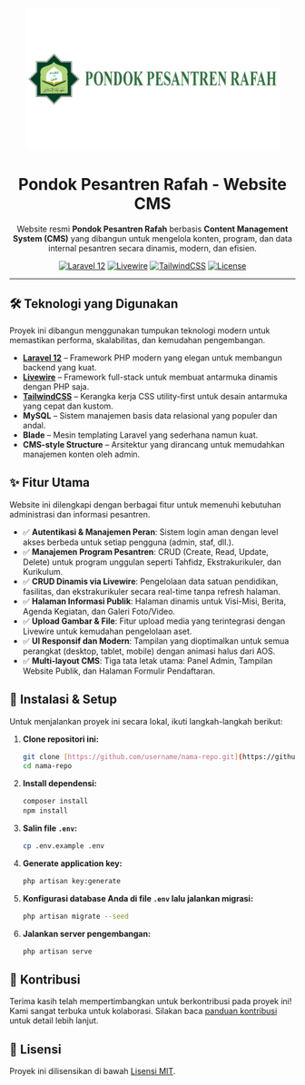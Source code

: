 <p align="center">
  <img src="https://raw.githubusercontent.com/GGarx34/Project-DasUIUX-WebProfil-PesantrenRafah/main/public/assets/logotext.webp" alt="Logo Pesantren Rafah" width="450" style="border-radius: 8px;">
</p>
<h1 align="center">
  Pondok Pesantren Rafah - Website CMS
</h1>

<p align="center">
  Website resmi <strong>Pondok Pesantren Rafah</strong> berbasis <strong>Content Management System (CMS)</strong> yang dibangun untuk mengelola konten, program, dan data internal pesantren secara dinamis, modern, dan efisien.
</p>

<p align="center">
  <a href="#"><img src="https://img.shields.io/badge/Laravel-12-FF2D20?style=for-the-badge&logo=laravel" alt="Laravel 12"></a>
  <a href="#"><img src="https://img.shields.io/badge/Livewire-v3-4d52c1?style=for-the-badge&logo=livewire" alt="Livewire"></a>
  <a href="#"><img src="https://img.shields.io/badge/TailwindCSS-v3-06B6D4?style=for-the-badge&logo=tailwindcss" alt="TailwindCSS"></a>
  <a href="#"><img src="https://img.shields.io/badge/License-MIT-blue.svg?style=for-the-badge" alt="License"></a>
</p>

---

## 🛠️ Teknologi yang Digunakan

Proyek ini dibangun menggunakan tumpukan teknologi modern untuk memastikan performa, skalabilitas, dan kemudahan pengembangan.

-   **[Laravel 12](https://laravel.com)** – Framework PHP modern yang elegan untuk membangun backend yang kuat.
-   **[Livewire](https://livewire.laravel.com)** – Framework full-stack untuk membuat antarmuka dinamis dengan PHP saja.
-   **[TailwindCSS](https://tailwindcss.com)** – Kerangka kerja CSS utility-first untuk desain antarmuka yang cepat dan kustom.
-   **MySQL** – Sistem manajemen basis data relasional yang populer dan andal.
-   **Blade** – Mesin templating Laravel yang sederhana namun kuat.
-   **CMS-style Structure** – Arsitektur yang dirancang untuk memudahkan manajemen konten oleh admin.

## ✨ Fitur Utama

Website ini dilengkapi dengan berbagai fitur untuk memenuhi kebutuhan administrasi dan informasi pesantren.

-   ✅ **Autentikasi & Manajemen Peran**: Sistem login aman dengan level akses berbeda untuk setiap pengguna (admin, staf, dll.).
-   ✅ **Manajemen Program Pesantren**: CRUD (Create, Read, Update, Delete) untuk program unggulan seperti Tahfidz, Ekstrakurikuler, dan Kurikulum.
-   ✅ **CRUD Dinamis via Livewire**: Pengelolaan data satuan pendidikan, fasilitas, dan ekstrakurikuler secara real-time tanpa refresh halaman.
-   ✅ **Halaman Informasi Publik**: Halaman dinamis untuk Visi-Misi, Berita, Agenda Kegiatan, dan Galeri Foto/Video.
-   ✅ **Upload Gambar & File**: Fitur upload media yang terintegrasi dengan Livewire untuk kemudahan pengelolaan aset.
-   ✅ **UI Responsif dan Modern**: Tampilan yang dioptimalkan untuk semua perangkat (desktop, tablet, mobile) dengan animasi halus dari AOS.
-   ✅ **Multi-layout CMS**: Tiga tata letak utama: Panel Admin, Tampilan Website Publik, dan Halaman Formulir Pendaftaran.

## 🚀 Instalasi & Setup

Untuk menjalankan proyek ini secara lokal, ikuti langkah-langkah berikut:

1.  **Clone repositori ini:**
    ```bash
    git clone [https://github.com/username/nama-repo.git](https://github.com/username/nama-repo.git)
    cd nama-repo
    ```
2.  **Install dependensi:**
    ```bash
    composer install
    npm install
    ```
3.  **Salin file `.env`:**
    ```bash
    cp .env.example .env
    ```
4.  **Generate application key:**
    ```bash
    php artisan key:generate
    ```
5.  **Konfigurasi database Anda di file `.env` lalu jalankan migrasi:**
    ```bash
    php artisan migrate --seed
    ```
6.  **Jalankan server pengembangan:**
    ```bash
    php artisan serve
    ```

## 🤝 Kontribusi

Terima kasih telah mempertimbangkan untuk berkontribusi pada proyek ini! Kami sangat terbuka untuk kolaborasi. Silakan baca [panduan kontribusi](CONTRIBUTING.md) untuk detail lebih lanjut.

## 📜 Lisensi

Proyek ini dilisensikan di bawah [Lisensi MIT](https://opensource.org/licenses/MIT).
